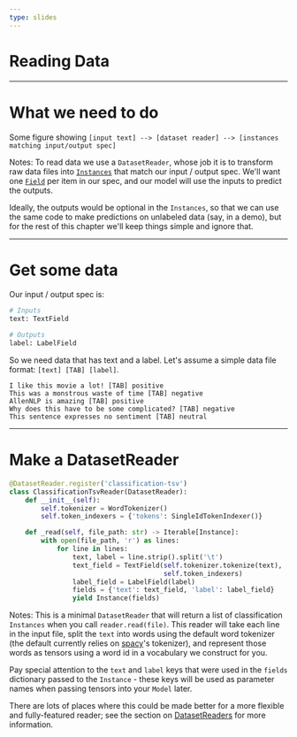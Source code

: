 ```yaml
---
type: slides
---
```


# Reading Data

---

# What we need to do

Some figure showing `[input text] --> [dataset reader] --> [instances matching input/output spec]`

Notes: To read data we use a `DatasetReader`, whose job it is to transform raw data files into
[`Instances`](#) that match our input / output spec.  We'll want one [`Field`](#) per item in our
spec, and our model will use the inputs to predict the outputs.

Ideally, the outputs would be optional in the `Instances`, so that we can use the same code to make
predictions on unlabeled data (say, in a demo), but for the rest of this chapter we'll keep things
simple and ignore that.

---

# Get some data

Our input / output spec is:

```python
# Inputs
text: TextField

# Outputs
label: LabelField
```

So we need data that has text and a label.  Let's assume a simple data file format: `[text] [TAB]
[label]`.

```
I like this movie a lot! [TAB] positive
This was a monstrous waste of time [TAB] negative
AllenNLP is amazing [TAB] positive
Why does this have to be some complicated? [TAB] negative
This sentence expresses no sentiment [TAB] neutral
```

---

# Make a DatasetReader

```python
@DatasetReader.register('classification-tsv')
class ClassificationTsvReader(DatasetReader):
    def __init__(self):
        self.tokenizer = WordTokenizer()
        self.token_indexers = {'tokens': SingleIdTokenIndexer()}

    def _read(self, file_path: str) -> Iterable[Instance]:
        with open(file_path, 'r') as lines:
            for line in lines:
                text, label = line.strip().split('\t')
                text_field = TextField(self.tokenizer.tokenize(text),
                                       self.token_indexers)
                label_field = LabelField(label)
                fields = {'text': text_field, 'label': label_field}
                yield Instance(fields)
```

Notes: This is a minimal `DatasetReader` that will return a list of classification `Instances` when
you call `reader.read(file)`.  This reader will take each line in the input file, split the `text`
into words using the default word tokenizer (the default currently relies on
[spacy](https://spacy.io/)'s tokenizer), and represent those words as tensors using a word id in a
vocabulary we construct for you.

Pay special attention to the `text` and `label` keys that were used in the `fields` dictionary
passed to the `Instance` - these keys will be used as parameter names when passing tensors into
your `Model` later.

There are lots of places where this could be made better for a more flexible and fully-featured
reader; see the section on [DatasetReaders](#) for more information.
